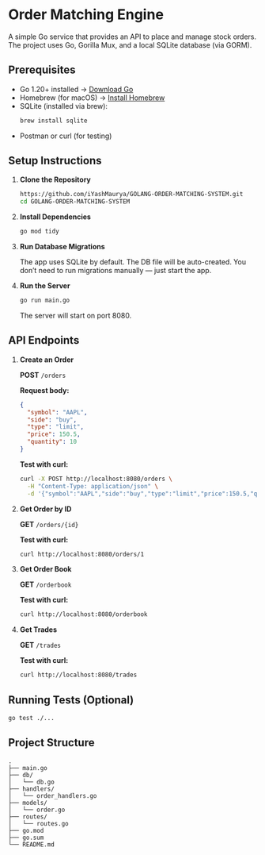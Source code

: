 # Order Matching Engine

A simple Go service that provides an API to place and manage stock orders. The project uses Go, Gorilla Mux, and a local SQLite database (via GORM).

## Prerequisites

- Go 1.20+ installed → [Download Go](https://golang.org/dl/)
- Homebrew (for macOS) → [Install Homebrew](https://brew.sh/)
- SQLite (installed via brew):
  ```bash
  brew install sqlite
  ```
- Postman or curl (for testing)

## Setup Instructions

1. **Clone the Repository**
   ```bash
   https://github.com/iYashMaurya/GOLANG-ORDER-MATCHING-SYSTEM.git
   cd GOLANG-ORDER-MATCHING-SYSTEM
   ```

2. **Install Dependencies**
   ```bash
   go mod tidy
   ```

3. **Run Database Migrations**

   The app uses SQLite by default. The DB file will be auto-created. You don’t need to run migrations manually — just start the app.

4. **Run the Server**
   ```bash
   go run main.go
   ```

   The server will start on port 8080.

## API Endpoints

1. **Create an Order**

   **POST** `/orders`

   **Request body:**
   ```json
   {
     "symbol": "AAPL",
     "side": "buy",
     "type": "limit",
     "price": 150.5,
     "quantity": 10
   }
   ```

   **Test with curl:**
   ```bash
   curl -X POST http://localhost:8080/orders \
     -H "Content-Type: application/json" \
     -d '{"symbol":"AAPL","side":"buy","type":"limit","price":150.5,"quantity":10}'
   ```

2. **Get Order by ID**

   **GET** `/orders/{id}`

   **Test with curl:**
   ```bash
   curl http://localhost:8080/orders/1
   ```

3. **Get Order Book**

   **GET** `/orderbook`

   **Test with curl:**
   ```bash
   curl http://localhost:8080/orderbook
   ```

4. **Get Trades**

   **GET** `/trades`

   **Test with curl:**
   ```bash
   curl http://localhost:8080/trades
   ```

## Running Tests (Optional)

```bash
go test ./...
```

## Project Structure

```
.
├── main.go
├── db/
│   └── db.go
├── handlers/
│   └── order_handlers.go
├── models/
│   └── order.go
├── routes/
│   └── routes.go
├── go.mod
├── go.sum
└── README.md
```
